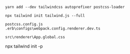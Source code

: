 

    yarn add --dev tailwindcss autoprefixer postcss-loader

    npx tailwind init tailwind.js --full      

    postcss.config.js
    .erb\configs\webpack.config.renderer.dev.ts

    src\renderer\App.global.css

npx tailwind init -p
